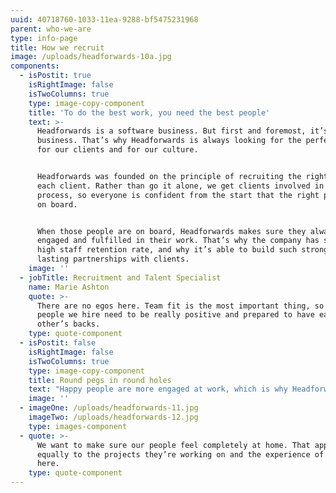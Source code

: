 ```yaml
---
uuid: 40718760-1033-11ea-9288-bf5475231968
parent: who-we-are
type: info-page
title: How we recruit
image: /uploads/headforwards-10a.jpg
components:
  - isPostit: true
    isRightImage: false
    isTwoColumns: true
    type: image-copy-component
    title: 'To do the best work, you need the best people'
    text: >-
      Headforwards is a software business. But first and foremost, it’s a people
      business. That’s why Headforwards is always looking for the perfect fit –
      for our clients and for our culture.


      Headforwards was founded on the principle of recruiting the right team for
      each client. Rather than go it alone, we get clients involved in the
      process, so everyone is confident from the start that the right people are
      on board.


      When those people are on board, Headforwards makes sure they always feel
      engaged and fulfilled in their work. That’s why the company has such a
      high staff retention rate, and why it’s able to build such strong and
      lasting partnerships with clients.
    image: ''
  - jobTitle: Recruitment and Talent Specialist
    name: Marie Ashton
    quote: >-
      There are no egos here. Team fit is the most important thing, so the
      people we hire need to be really positive and prepared to have each
      other’s backs.
    type: quote-component
  - isPostit: false
    isRightImage: false
    isTwoColumns: true
    type: image-copy-component
    title: Round pegs in round holes
    text: "Happy people are more engaged at work, which is why Headforwards places so much emphasis on ensuring its staff, and the people around them, are well looked after. \r\n\nThat’s one reason you’re more likely to see Headforwards employees at one of the company’s many social events than burning the midnight oil. And it’s why Headforwards goes above and beyond to help its people feel right at home when relocating to Cornwall.    \n\n\rIt’s all about doing valuable work, in a beautiful place, for appreciative clients. With a ready-made social life just waiting to be enjoyed."
    image: ''
  - imageOne: /uploads/headforwards-11.jpg
    imageTwo: /uploads/headforwards-12.jpg
    type: images-component
  - quote: >-
      We want to make sure our people feel completely at home. That applies
      equally to the projects they’re working on and the experience of being
      here.
    type: quote-component
---
```


